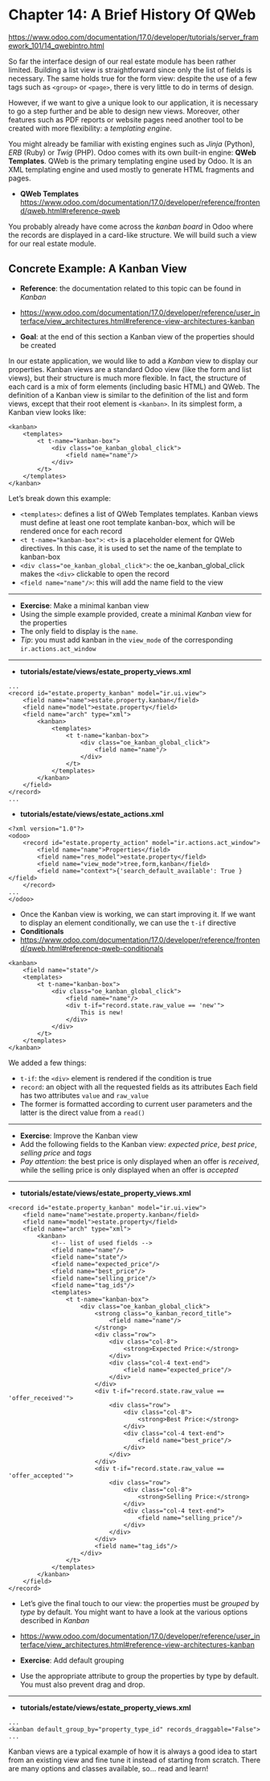 # Chapter 14: A Brief History Of QWeb

https://www.odoo.com/documentation/17.0/developer/tutorials/server_framework_101/14_qwebintro.html

So far the interface design of our real estate module has been rather limited. Building a list view is straightforward since only the list of fields is necessary. The same holds true for the form view: despite the use of a few tags such as `<group>` or `<page>`, there is very little to do in terms of design.

However, if we want to give a unique look to our application, it is necessary to go a step further and be able to design new views. Moreover, other features such as PDF reports or website pages need another tool to be created with more flexibility: a *templating engine*.

You might already be familiar with existing engines such as *Jinja* (Python), *ERB* (Ruby) or *Twig* (PHP). Odoo comes with its own built-in engine: **QWeb Templates**. QWeb is the primary templating engine used by Odoo. It is an XML templating engine and used mostly to generate HTML fragments and pages.

- **QWeb Templates**
https://www.odoo.com/documentation/17.0/developer/reference/frontend/qweb.html#reference-qweb

You probably already have come across the *kanban board* in Odoo where the records are displayed in a card-like structure. We will build such a view for our real estate module.


## Concrete Example: A Kanban View

- **Reference**: the documentation related to this topic can be found in *Kanban*
- https://www.odoo.com/documentation/17.0/developer/reference/user_interface/view_architectures.html#reference-view-architectures-kanban

- **Goal**: at the end of this section a Kanban view of the properties should be created

In our estate application, we would like to add a *Kanban* view to display our properties. Kanban views are a standard Odoo view (like the form and list views), but their structure is much more flexible. In fact, the structure of each card is a mix of form elements (including basic HTML) and QWeb. The definition of a Kanban view is similar to the definition of the list and form views, except that their root element is `<kanban>`. In its simplest form, a Kanban view looks like:
```
<kanban>
    <templates>
        <t t-name="kanban-box">
            <div class="oe_kanban_global_click">
                <field name="name"/>
            </div>
        </t>
    </templates>
</kanban>
```

Let’s break down this example:

- `<templates>`: defines a list of QWeb Templates templates. Kanban views must define at least one root template kanban-box, which will be rendered once for each record
- `<t t-name="kanban-box">`: `<t>` is a placeholder element for QWeb directives. In this case, it is used to set the name of the template to kanban-box
- `<div class="oe_kanban_global_click">`: the oe_kanban_global_click makes the `<div>` clickable to open the record
- `<field name="name"/>`: this will add the name field to the view

---

- **Exercise**: Make a minimal kanban view
- Using the simple example provided, create a minimal *Kanban* view for the properties
- The only field to display is the `name`.
- *Tip*: you must add kanban in the `view_mode` of the corresponding `ir.actions.act_window`

---

- **tutorials/estate/views/estate_property_views.xml**
```
...
<record id="estate.property_kanban" model="ir.ui.view">
    <field name="name">estate.property.kanban</field>
    <field name="model">estate.property</field>
    <field name="arch" type="xml">
        <kanban>
            <templates>
                <t t-name="kanban-box">
                    <div class="oe_kanban_global_click">
                        <field name="name"/>
                    </div>
                </t>
            </templates>
        </kanban>
    </field>
</record>
...
```

- **tutorials/estate/views/estate_actions.xml**
```
<?xml version="1.0"?>
<odoo>
    <record id="estate.property_action" model="ir.actions.act_window">
        <field name="name">Properties</field>
        <field name="res_model">estate.property</field>
        <field name="view_mode">tree,form,kanban</field>
        <field name="context">{'search_default_available': True }</field>
    </record>
...
</odoo>
```

- Once the Kanban view is working, we can start improving it. If we want to display an element conditionally, we can use the `t-if` directive
- **Conditionals**
- https://www.odoo.com/documentation/17.0/developer/reference/frontend/qweb.html#reference-qweb-conditionals

```
<kanban>
    <field name="state"/>
    <templates>
        <t t-name="kanban-box">
            <div class="oe_kanban_global_click">
                <field name="name"/>
                <div t-if="record.state.raw_value == 'new'">
                    This is new!
                </div>
            </div>
        </t>
    </templates>
</kanban>
```

We added a few things:

- `t-if`: the `<div>` element is rendered if the condition is true
- `record`: an object with all the requested fields as its attributes Each field has two attributes `value` and `raw_value`
- The former is formatted according to current user parameters and the latter is the direct value from a `read()`

---

- **Exercise**: Improve the Kanban view
- Add the following fields to the Kanban view: *expected price*, *best price*, *selling price* and *tags*
- *Pay attention*: the best price is only displayed when an offer is *received*, while the selling price is only displayed when an offer is *accepted*

---

- **tutorials/estate/views/estate_property_views.xml**
```
<record id="estate.property_kanban" model="ir.ui.view">
    <field name="name">estate.property.kanban</field>
    <field name="model">estate.property</field>
    <field name="arch" type="xml">
        <kanban>
            <!-- list of used fields -->
            <field name="name"/>
            <field name="state"/>
            <field name="expected_price"/>
            <field name="best_price"/>
            <field name="selling_price"/>
            <field name="tag_ids"/>
            <templates>
                <t t-name="kanban-box">
                    <div class="oe_kanban_global_click">
                        <strong class="o_kanban_record_title">
                            <field name="name"/>
                        </strong>
                        <div class="row">
                            <div class="col-8">
                                <strong>Expected Price:</strong>
                            </div>
                            <div class="col-4 text-end">
                                <field name="expected_price"/>
                            </div>
                        </div>
                        <div t-if="record.state.raw_value == 'offer_received'">
                            <div class="row">
                                <div class="col-8">
                                    <strong>Best Price:</strong>
                                </div>
                                <div class="col-4 text-end">
                                    <field name="best_price"/>
                                </div>
                            </div>
                        </div>
                        <div t-if="record.state.raw_value == 'offer_accepted'">
                            <div class="row">
                                <div class="col-8">
                                    <strong>Selling Price:</strong>
                                </div>
                                <div class="col-4 text-end">
                                    <field name="selling_price"/>
                                </div>
                            </div>
                        </div>
                        <field name="tag_ids"/>
                    </div>
                </t>
            </templates>
        </kanban>
    </field>
</record>
```

- Let’s give the final touch to our view: the properties must be *grouped* by *type* by default. You might want to have a look at the various options described in *Kanban*
- https://www.odoo.com/documentation/17.0/developer/reference/user_interface/view_architectures.html#reference-view-architectures-kanban

- **Exercise**: Add default grouping
- Use the appropriate attribute to group the properties by type by default. You must also prevent drag and drop.

---

- **tutorials/estate/views/estate_property_views.xml**
```
...
<kanban default_group_by="property_type_id" records_draggable="False">
...
```

Kanban views are a typical example of how it is always a good idea to start from an existing view and fine tune it instead of starting from scratch. There are many options and classes available, so… read and learn!